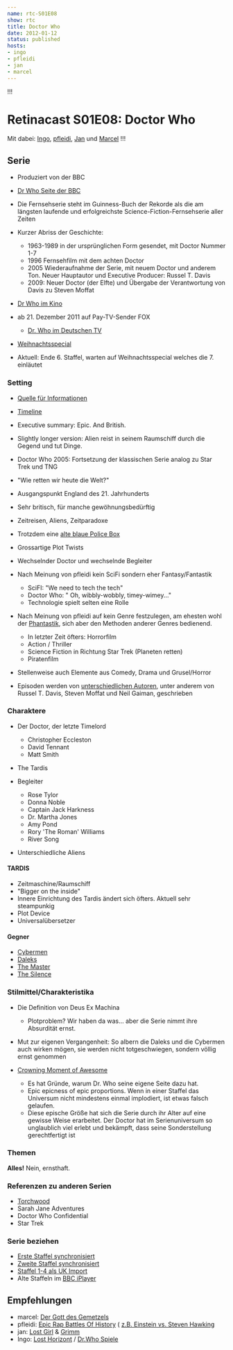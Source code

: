```yaml
---
name: rtc-S01E08
show: rtc
title: Doctor Who
date: 2012-01-12
status: published
hosts:
- ingo
- pfleidi
- jan
- marcel
---
```

!!!

# Retinacast S01E08: Doctor Who
Mit dabei: [Ingo](http://twitter.com/ingoebel), [pfleidi](http://twitter.com/pfleidi), [Jan](http://twitter.com/janvanvinkenroye) und [Marcel](http://twitter.com/xartas)
!!!

## Serie

- Produziert von der BBC
- [Dr Who Seite der BBC](http://www.bbc.co.uk/doctorwho/dw)
- Die Fernsehserie steht im Guinness-Buch der Rekorde als die am längsten laufende und erfolgreichste Science-Fiction-Fernsehserie aller Zeiten
- Kurzer Abriss der Geschichte:
  - 1963-1989 in der ursprünglichen Form gesendet, mit Doctor Nummer 1-7
  - 1996 Fernsehfilm mit dem achten Doctor
  - 2005 Wiederaufnahme der Serie, mit neuem Doctor und anderem Ton. Neuer Hauptautor und Executive Producer: Russel T. Davis
  - 2009: Neuer Doctor (der Elfte) und Übergabe der Verantwortung von Davis zu Steven Moffat

- [Dr Who im Kino](http://www.sf-radio.net/webbeat/sciencefiction/meldung,doctorwhokommtinskino,1,15978,00.php)
- ab 21. Dezember 2011 auf Pay-TV-Sender FOX
  - [Dr. Who im Deutschen TV](http://www.sf-radio.net/webbeat/doctorwho/meldung,idoctorwhoikehrtinsdeutschetvzuruck,1,15944,00.php)

- [Weihnachtsspecial](http://www.bbc.co.uk/doctorwho/dw/news/bulletin_111129_01/Doctor_Who_Christmas_Day_at_7pm)
- Aktuell: Ende 6. Staffel, warten auf Weihnachtsspecial welches die 7. einläutet

### Setting

- [Quelle für Informationen](http://tardis.wikia.com/wiki/)
- [Timeline](http://www.doctorwhochronology.com/)
- Executive summary: Epic. And British.
- Slightly longer version: Alien reist in seinem Raumschiff durch die Gegend und tut Dinge.
- Doctor Who 2005: Fortsetzung der klassischen Serie analog zu Star Trek und TNG
- "Wie retten wir heute die Welt?"
- Ausgangspunkt England des 21. Jahrhunderts
- Sehr britisch, für manche gewöhnungsbedürftig
- Zeitreisen, Aliens, Zeitparadoxe
- Trotzdem eine [alte blaue Police Box](http://en.wikipedia.org/wiki/TARDIS)
- Grossartige Plot Twists
- Wechselnder Doctor und wechselnde Begleiter
- Nach Meinung von pfleidi kein SciFi sondern eher Fantasy/Fantastik
  - SciFI: "We need to tech the tech"
  - Doctor Who: " Oh, wibbly-wobbly, timey-wimey..."
  - Technologie spielt selten eine Rolle

- Nach Meinung von pfleidi auf kein Genre festzulegen, am ehesten wohl der [Phantastik](http://de.wikipedia.org/wiki/Phantastik), sich aber den Methoden anderer Genres bedienend.
  - In letzter Zeit öfters: Horrorfilm
  - Action / Thriller
  - Science Fiction in Richtung Star Trek (Planeten retten)
  - Piratenfilm

- Stellenweise auch Elemente aus Comedy, Drama und Grusel/Horror
- Episoden werden von [unterschiedlichen Autoren](http://en.wikipedia.org/wiki/List_of_Doctor_Who_writers), unter anderem von Russel T. Davis, Steven Moffat und Neil Gaiman, geschrieben

### Charaktere

- Der Doctor, der letzte Timelord
  - Christopher Eccleston
  - David Tennant
  - Matt Smith

- The Tardis
- Begleiter
  - Rose Tylor
  - Donna Noble
  - Captain Jack Harkness
  - Dr. Martha Jones
  - Amy Pond
  - Rory 'The Roman' Williams
  - River Song

- Unterschiedliche Aliens

#### TARDIS

- Zeitmaschine/Raumschiff
- "Bigger on the inside"
- Innere Einrichtung des Tardis ändert sich öfters. Aktuell sehr steampunkig
- Plot Device
- Universalübersetzer

#### Gegner

- [Cybermen](http://en.wikipedia.org/wiki/Cybermen)
- [Daleks](http://en.wikipedia.org/wiki/Daleks)
- [The Master](http://en.wikipedia.org/wiki/Master_(Doctor_Who))
- [The Silence](http://en.wikipedia.org/wiki/Silence_(Doctor_Who))

### Stilmittel/Charakteristika

- Die Definition von Deus Ex Machina
  - Plotproblem? Wir haben da was... aber die Serie nimmt ihre Absurdität ernst.

- Mut zur eigenen Vergangenheit: So albern die Daleks und die Cybermen auch wirken mögen, sie werden nicht totgeschwiegen, sondern völlig ernst genommen
- [Crowning Moment of Awesome](http://tvtropes.org/pmwiki/pmwiki.php/Awesome/DoctorWho)
  - Es hat Gründe, warum Dr. Who seine eigene Seite dazu hat.
  - Epic epicness of epic proportions. Wenn in einer Staffel das Universum nicht mindestens einmal implodiert, ist etwas falsch gelaufen.
  - Diese epische Größe hat sich die Serie durch ihr Alter auf eine gewisse Weise erarbeitet. Der Doctor hat im Serienuniversum so unglaublich viel erlebt und bekämpft, dass seine Sonderstellung gerechtfertigt ist

### Themen
**Alles!** Nein, ernsthaft.
### Referenzen zu anderen Serien

- [Torchwood](http://www.amazon.de/Torchwood-Staffel-Eins-4-DVDs/dp/B001UDP3Z8/ref=sr_1_3?ie=UTF8&qid=1323559142&sr=8-3)
- Sarah Jane Adventures
- Doctor Who Confidential
- Star Trek

### Serie beziehen

- [Erste Staffel synchronisiert](http://www.amazon.de/Doctor-Who-komplette-erste-Staffel/dp/B000T6XS68/ref=sr_1_1?ie=UTF8&qid=1323472073&sr=8-1)
- [Zweite Staffel synchronisiert](http://www.amazon.de/Doctor-Who-komplette-zweite-Staffel/dp/B001CSPVN0/ref=sr_1_3?ie=UTF8&qid=1323472073&sr=8-3)
- [Staffel 1-4 als UK Import](http://www.amazon.de/Doctor-Who-Complete-1-4-DVDs/dp/B002KSA41U/ref=sr_1_2?ie=UTF8&qid=1323472073&sr=8-2)
- Alte Staffeln im [BBC iPlayer](http://itunes.apple.com/de/app/bbc-iplayer-global/id449130604?mt=8)

## Empfehlungen

- marcel: [Der Gott des Gemetzels](http://www.imdb.com/title/tt1692486/)
- pfleidi: [Epic Rap Battles Of History](http://www.youtube.com/results?search_query=epic+rap+battles+of+history) ( [z.B. Einstein vs. Steven Hawking](http://www.youtube.com/watch?v=zn7-fVtT16k)
- jan: [Lost Girl](http://www.imdb.com/title/tt1830617/) & [Grimm](http://www.imdb.com/title/tt1429449/)
- Ingo: [Lost Horizont](http://www.amazon.de/exec/obidos/ASIN/B003TPZE9A/tuxradio-21) / [Dr.Who Spiele](http://www.bbc.co.uk/doctorwho/dw/theadventuregames)
